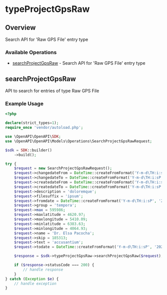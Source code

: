 # typeProjectGpsRaw

## Overview

Search API for 'Raw GPS File' entry type

### Available Operations

* [searchProjectGpsRaw](#searchprojectgpsraw) - Search API for 'Raw GPS File' entry type

## searchProjectGpsRaw

API to search for entries of type Raw GPS File

### Example Usage

```php
<?php

declare(strict_types=1);
require_once 'vendor/autoload.php';

use \OpenAPI\OpenAPI\SDK;
use \OpenAPI\OpenAPI\Models\Operations\SearchProjectGpsRawRequest;

$sdk = SDK::builder()
    ->build();

try {
    $request = new SearchProjectGpsRawRequest();
    $request->changedateFrom = DateTime::createFromFormat('Y-m-d\TH:i:sP', '2022-12-01T23:54:30.571Z');
    $request->changedateTo = DateTime::createFromFormat('Y-m-d\TH:i:sP', '2022-01-04T16:18:44.200Z');
    $request->createdateFrom = DateTime::createFromFormat('Y-m-d\TH:i:sP', '2022-05-30T05:35:32.331Z');
    $request->createdateTo = DateTime::createFromFormat('Y-m-d\TH:i:sP', '2020-03-09T18:54:18.793Z');
    $request->description = 'doloremque';
    $request->filesuffix = 'ipsum';
    $request->fromdate = DateTime::createFromFormat('Y-m-d\TH:i:sP', '2022-12-16T01:03:01.411Z');
    $request->group = 'tempora';
    $request->max = 595986;
    $request->maxlatitude = 4620.97;
    $request->maxlongitude = 5410.09;
    $request->minlatitude = 6383.63;
    $request->minlongitude = 4064.93;
    $request->name = 'Dr. Elsa Pacocha';
    $request->skip = 185313;
    $request->text = 'accusantium';
    $request->todate = DateTime::createFromFormat('Y-m-d\TH:i:sP', '2022-06-18T06:50:48.884Z');

    $response = $sdk->typeProjectGpsRaw->searchProjectGpsRaw($request);

    if ($response->statusCode === 200) {
        // handle response
    }
} catch (Exception $e) {
    // handle exception
}
```
